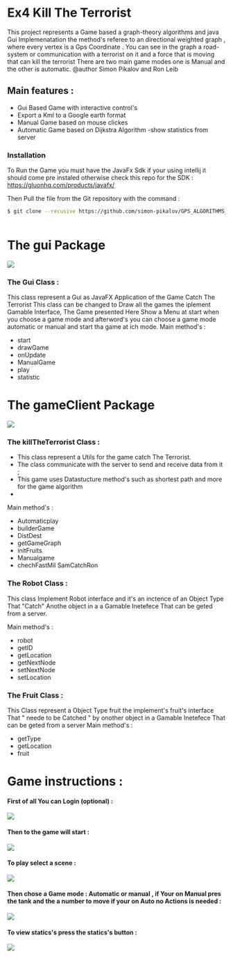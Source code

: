 # Ex4 Kill The Terrorist
This  project represents a Game based a graph-theory algorithms and java Gui Implemenatation 
 the method's referee to an directional weighted graph , where every vertex is a Gps Coordinate .
 You can see in the graph a road-system or communication with a terrorist on it and a force that is moving that can kill the terrorist 
 There are two main game modes one is Manual and the other is automatic.
  @author  Simon Pikalov and Ron Leib
  
 
 Main features : 
  -  
  - Gui Based Game with interactive control's
  - Export a Kml to a Google earth format 
  - Manual Game based on mouse clickes
  - Automatic  Game based on Dijkstra Algorithm
  -show statistics from server 
 

  
### Installation
To Run the Game you must have the JavaFx Sdk if your using intellij it should come pre instaled otherwise 
check this repo for the SDK :  https://gluonhq.com/products/javafx/ 

Then 
Pull the file from the Git repository with the command : 
```sh
$ git clone --recusive https://github.com/simon-pikalov/GPS_ALGORITHMS_javaFX.git`



```

# The gui Package 
![](photoLib/uml2.png)

### The Gui Class : 
This class represent a Gui as JavaFX Application of the Game Catch The Terrorist
This class can be changed to Draw all the games the iplement Gamable Interface,
The Game presented Here Show a Menu at start when you choose a game mode and afterword's
you can choose a game mode automatic or manual and start tha game at ich mode.
Main method's  : 
- start
- drawGame
- onUpdate
- ManualGame
- play
- statistic


# The gameClient Package 
![](photoLib/uml.png)

### The killTheTerrorist  Class : 
 * This class represent a Utils for the game  catch The Terrorist.
 * The  class communicate with the server to send and receive data from it ;
 * This game uses Datastucture method's such as shortest path and more for the game algorithm
 * 
Main method's  : 
- Automaticplay
- builderGame
- DistDest
- getGameGraph
- initFruits
- Manualgame
- chechFastMil
SamCatchRon
### The Robot  Class : 
This class Implement Robot interface and it's an inctence of
an Object Type That "Catch" Anothe object in a
a Gamable Inetefece That can be geted from a server.

Main method's  : 
- robot
- getID
- getLocation
- getNextNode
- setNextNode
- setLocation
### The Fruit  Class : 
This Class represent a Object Type fruit the implement's fruit's interface
That " neede to be Catched " by onother object in a
Gamable Inetefece That can be geted from a server
Main method's  : 
- getType
- getLocation
- fruit


# Game instructions : 


#### First of all You can Login (optional) :

 ![](photoLib/login.png)
 
 
  #### Then to the game will start  : 
  
   ![](photoLib/open.png)
 
 ####  To play  select a scene : 
 
  ![](photoLib/menu.png)
 
  ####  Then chose a Game mode : Automatic or manual , if Your on Manual pres the tank and the a number to move if your on Auto no Actions is needed  : 
  
  
   ![](photoLib/game.png)
   
 #### To view statics's press the statics's button   : 
     
  ![](photoLib/statistics.png)
   
   

